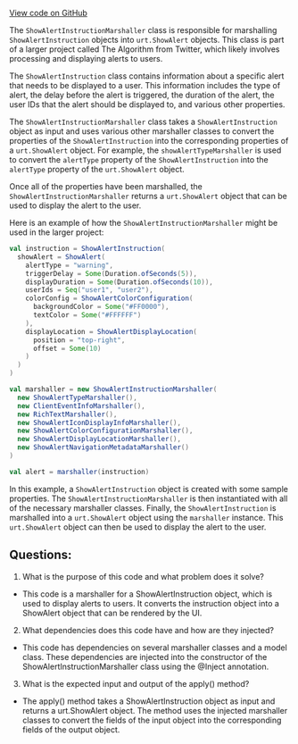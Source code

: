 [View code on GitHub](https://github.com/misbahsy/the-algorithm/product-mixer/core/src/main/scala/com/twitter/product_mixer/core/functional_component/marshaller/response/urt/ShowAlertInstructionMarshaller.scala)

The `ShowAlertInstructionMarshaller` class is responsible for marshalling `ShowAlertInstruction` objects into `urt.ShowAlert` objects. This class is part of a larger project called The Algorithm from Twitter, which likely involves processing and displaying alerts to users.

The `ShowAlertInstruction` class contains information about a specific alert that needs to be displayed to a user. This information includes the type of alert, the delay before the alert is triggered, the duration of the alert, the user IDs that the alert should be displayed to, and various other properties.

The `ShowAlertInstructionMarshaller` class takes a `ShowAlertInstruction` object as input and uses various other marshaller classes to convert the properties of the `ShowAlertInstruction` into the corresponding properties of a `urt.ShowAlert` object. For example, the `showAlertTypeMarshaller` is used to convert the `alertType` property of the `ShowAlertInstruction` into the `alertType` property of the `urt.ShowAlert` object.

Once all of the properties have been marshalled, the `ShowAlertInstructionMarshaller` returns a `urt.ShowAlert` object that can be used to display the alert to the user.

Here is an example of how the `ShowAlertInstructionMarshaller` might be used in the larger project:

```scala
val instruction = ShowAlertInstruction(
  showAlert = ShowAlert(
    alertType = "warning",
    triggerDelay = Some(Duration.ofSeconds(5)),
    displayDuration = Some(Duration.ofSeconds(10)),
    userIds = Seq("user1", "user2"),
    colorConfig = ShowAlertColorConfiguration(
      backgroundColor = Some("#FF0000"),
      textColor = Some("#FFFFFF")
    ),
    displayLocation = ShowAlertDisplayLocation(
      position = "top-right",
      offset = Some(10)
    )
  )
)

val marshaller = new ShowAlertInstructionMarshaller(
  new ShowAlertTypeMarshaller(),
  new ClientEventInfoMarshaller(),
  new RichTextMarshaller(),
  new ShowAlertIconDisplayInfoMarshaller(),
  new ShowAlertColorConfigurationMarshaller(),
  new ShowAlertDisplayLocationMarshaller(),
  new ShowAlertNavigationMetadataMarshaller()
)

val alert = marshaller(instruction)
```

In this example, a `ShowAlertInstruction` object is created with some sample properties. The `ShowAlertInstructionMarshaller` is then instantiated with all of the necessary marshaller classes. Finally, the `ShowAlertInstruction` is marshalled into a `urt.ShowAlert` object using the `marshaller` instance. This `urt.ShowAlert` object can then be used to display the alert to the user.
## Questions: 
 1. What is the purpose of this code and what problem does it solve?
- This code is a marshaller for a ShowAlertInstruction object, which is used to display alerts to users. It converts the instruction object into a ShowAlert object that can be rendered by the UI.

2. What dependencies does this code have and how are they injected?
- This code has dependencies on several marshaller classes and a model class. These dependencies are injected into the constructor of the ShowAlertInstructionMarshaller class using the @Inject annotation.

3. What is the expected input and output of the apply() method?
- The apply() method takes a ShowAlertInstruction object as input and returns a urt.ShowAlert object. The method uses the injected marshaller classes to convert the fields of the input object into the corresponding fields of the output object.